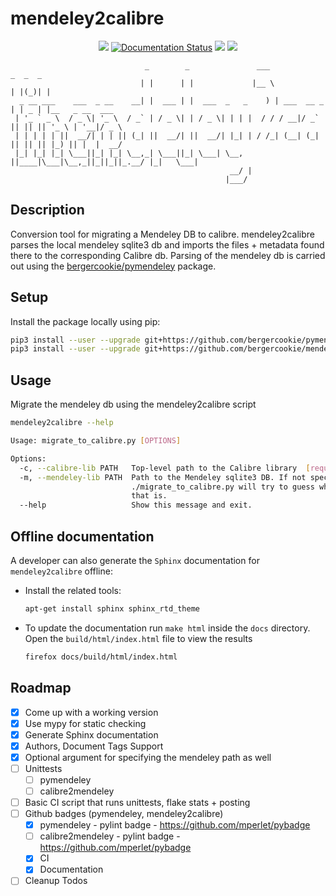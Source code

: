 # mendeley2calibre
<p align="center">
  <a href="https://travis-ci.org/bergercookie/mendeley2calibre" alt="Build Status">
  <img src="https://travis-ci.org/bergercookie/mendeley2calibre.svg?branch=master" /></a>

  <a href='http://mendeley2calibre.readthedocs.io/en/latest/?badge=latest'>
  <img src='https://readthedocs.org/projects/mendeley2calibre/badge/?version=latest' alt='Documentation Status' /></a>

  <a href="https://github.com/bergercookie/mendeley2calibre/blob/master/LICENSE" alt="License">
  <img src="https://img.shields.io/pypi/l/Django.svg" /></a>

  <a href="https://www.python.org/" alt="Python">
  <img src="https://img.shields.io/badge/Made%20with-Python-1f425f.svg" /></a>

</p>


```
                              _        _               ___              _  _  _
                             | |      | |             |__ \            | |(_)| |
  _ __ ___    ___  _ __    __| |  ___ | |  ___  _   _    ) | ___  __ _ | | _ | |__   _ __  ___
 | '_ ` _ \  / _ \| '_ \  / _` | / _ \| | / _ \| | | |  / / / __|/ _` || || || '_ \ | '__|/ _ \
 | | | | | ||  __/| | | || (_| ||  __/| ||  __/| |_| | / /_| (__| (_| || || || |_) || |  |  __/
 |_| |_| |_| \___||_| |_| \__,_| \___||_| \___| \__, ||____|\___|\__,_||_||_||_.__/ |_|   \___|
                                                 __/ |
                                                |___/
```


## Description

Conversion tool for migrating a Mendeley DB to calibre. mendeley2calibre parses
the local mendeley sqlite3 db and imports the files + metadata found there to
the corresponding Calibre db. Parsing of the mendeley db is carried out using
the [bergercookie/pymendeley](https://github.com/bergercookie/pymendeley)
package.

## Setup

Install the package locally using pip:
  ```sh
  pip3 install --user --upgrade git+https://github.com/bergercookie/pymendeley
  pip3 install --user --upgrade git+https://github.com/bergercookie/mendeley2calibre
  ```

## Usage

Migrate the mendeley db using the mendeley2calibre script
  ```sh
  mendeley2calibre --help

  Usage: migrate_to_calibre.py [OPTIONS]

  Options:
    -c, --calibre-lib PATH   Top-level path to the Calibre library  [required]
    -m, --mendeley-lib PATH  Path to the Mendeley sqlite3 DB. If not specified
                             ./migrate_to_calibre.py will try to guess where
                             that is.
    --help                   Show this message and exit.

  ```

## Offline documentation

A developer can also generate the `Sphinx` documentation for `mendeley2calibre` offline:

- Install the related tools:

  ```sh
  apt-get install sphinx sphinx_rtd_theme
  ```
- To update the documentation run `make html` inside the `docs` directory.
    Open the `build/html/index.html` file to view the results

  ```sh
  firefox docs/build/html/index.html
  ```


## Roadmap

- [X] Come up with a working version
- [X] Use mypy for static checking
- [X] Generate Sphinx documentation
- [X] Authors, Document Tags Support
- [X] Optional argument for specifying the mendeley path as well
- [ ] Unittests
  - [ ] pymendeley
  - [ ] calibre2mendeley
- [ ] Basic CI script that runs unittests, flake stats + posting
- [ ] Github badges (pymendeley, mendeley2calibre)
  - [X] pymendeley - pylint badge - https://github.com/mperlet/pybadge
  - [ ] calibre2mendeley - pylint badge - https://github.com/mperlet/pybadge
  - [X] CI
  - [X] Documentation
- [ ] Cleanup Todos
